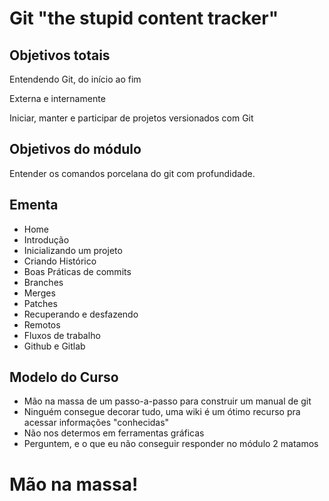 Git "the stupid content tracker"
================================

Objetivos totais
----------------

Entendendo Git, do início ao fim

Externa e internamente

Iniciar, manter e participar de projetos versionados com Git 

Objetivos do módulo
-------------------

Entender os comandos porcelana do git com profundidade.


Ementa
------

- Home
- Introdução
- Inicializando um projeto
- Criando Histórico
- Boas Práticas de commits
- Branches
- Merges
- Patches
- Recuperando e desfazendo
- Remotos
- Fluxos de trabalho
- Github e Gitlab

Modelo do Curso
---------------


 - Mão na massa de um passo-a-passo para construir um manual de
 git
 - Ninguém consegue decorar tudo, uma wiki é um ótimo recurso pra
 acessar informações "conhecidas"
 - Não nos determos em ferramentas gráficas
 - Perguntem, e o que eu não conseguir responder no módulo 2 matamos

Mão na massa!
=============


